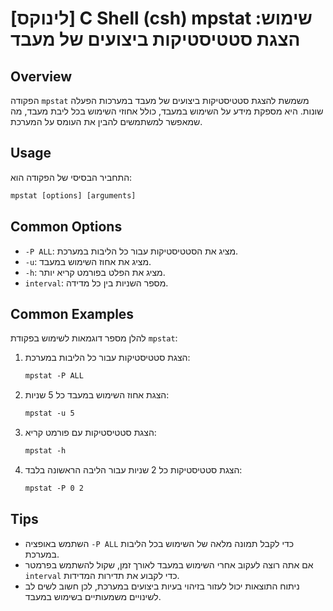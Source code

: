 # [לינוקס] C Shell (csh) mpstat שימוש: הצגת סטטיסטיקות ביצועים של מעבד

## Overview
הפקודה `mpstat` משמשת להצגת סטטיסטיקות ביצועים של מעבד במערכות הפעלה שונות. היא מספקת מידע על השימוש במעבד, כולל אחוזי השימוש בכל ליבת מעבד, מה שמאפשר למשתמשים להבין את העומס על המערכת.

## Usage
התחביר הבסיסי של הפקודה הוא:

```csh
mpstat [options] [arguments]
```

## Common Options
- `-P ALL`: מציג את הסטטיסטיקות עבור כל הליבות במערכת.
- `-u`: מציג את אחוז השימוש במעבד.
- `-h`: מציג את הפלט בפורמט קריא יותר.
- `interval`: מספר השניות בין כל מדידה.

## Common Examples
להלן מספר דוגמאות לשימוש בפקודת `mpstat`:

1. הצגת סטטיסטיקות עבור כל הליבות במערכת:
   ```csh
   mpstat -P ALL
   ```

2. הצגת אחוז השימוש במעבד כל 5 שניות:
   ```csh
   mpstat -u 5
   ```

3. הצגת סטטיסטיקות עם פורמט קריא:
   ```csh
   mpstat -h
   ```

4. הצגת סטטיסטיקות כל 2 שניות עבור הליבה הראשונה בלבד:
   ```csh
   mpstat -P 0 2
   ```

## Tips
- השתמש באופציה `-P ALL` כדי לקבל תמונה מלאה של השימוש בכל הליבות במערכת.
- אם אתה רוצה לעקוב אחרי השימוש במעבד לאורך זמן, שקול להשתמש בפרמטר `interval` כדי לקבוע את תדירות המדידות.
- ניתוח התוצאות יכול לעזור בזיהוי בעיות ביצועים במערכת, לכן חשוב לשים לב לשינויים משמעותיים בשימוש במעבד.